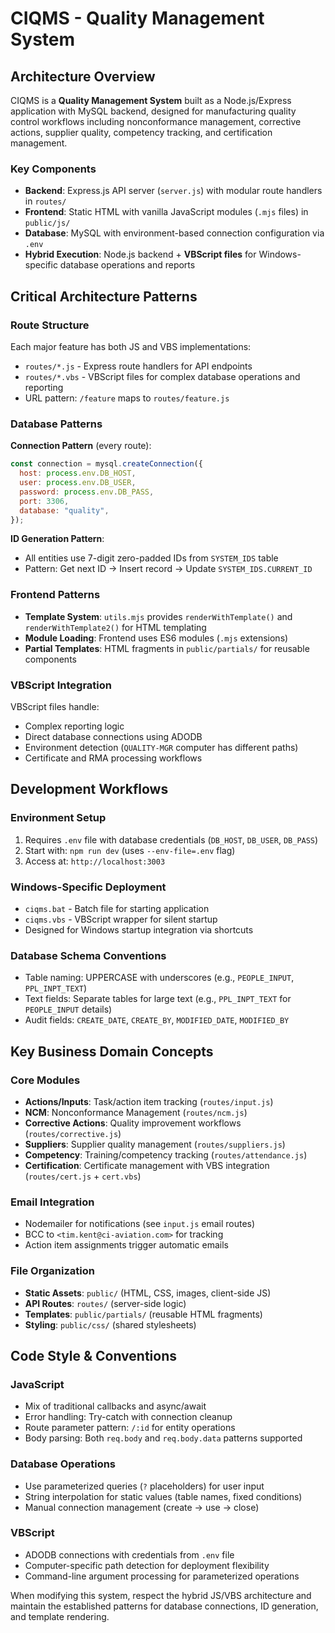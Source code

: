 # CIQMS - Quality Management System

## Architecture Overview

CIQMS is a **Quality Management System** built as a Node.js/Express application with MySQL backend, designed for manufacturing quality control workflows including nonconformance management, corrective actions, supplier quality, competency tracking, and certification management.

### Key Components

- **Backend**: Express.js API server (`server.js`) with modular route handlers in `routes/`
- **Frontend**: Static HTML with vanilla JavaScript modules (`.mjs` files) in `public/js/`
- **Database**: MySQL with environment-based connection configuration via `.env`
- **Hybrid Execution**: Node.js backend + **VBScript files** for Windows-specific database operations and reports

## Critical Architecture Patterns

### Route Structure

Each major feature has both JS and VBS implementations:

- `routes/*.js` - Express route handlers for API endpoints
- `routes/*.vbs` - VBScript files for complex database operations and reporting
- URL pattern: `/feature` maps to `routes/feature.js`

### Database Patterns

**Connection Pattern** (every route):

```javascript
const connection = mysql.createConnection({
  host: process.env.DB_HOST,
  user: process.env.DB_USER,
  password: process.env.DB_PASS,
  port: 3306,
  database: "quality",
});
```

**ID Generation Pattern**:

- All entities use 7-digit zero-padded IDs from `SYSTEM_IDS` table
- Pattern: Get next ID → Insert record → Update `SYSTEM_IDS.CURRENT_ID`

### Frontend Patterns

- **Template System**: `utils.mjs` provides `renderWithTemplate()` and `renderWithTemplate2()` for HTML templating
- **Module Loading**: Frontend uses ES6 modules (`.mjs` extensions)
- **Partial Templates**: HTML fragments in `public/partials/` for reusable components

### VBScript Integration

VBScript files handle:

- Complex reporting logic
- Direct database connections using ADODB
- Environment detection (`QUALITY-MGR` computer has different paths)
- Certificate and RMA processing workflows

## Development Workflows

### Environment Setup

1. Requires `.env` file with database credentials (`DB_HOST`, `DB_USER`, `DB_PASS`)
2. Start with: `npm run dev` (uses `--env-file=.env` flag)
3. Access at: `http://localhost:3003`

### Windows-Specific Deployment

- `ciqms.bat` - Batch file for starting application
- `ciqms.vbs` - VBScript wrapper for silent startup
- Designed for Windows startup integration via shortcuts

### Database Schema Conventions

- Table naming: UPPERCASE with underscores (e.g., `PEOPLE_INPUT`, `PPL_INPT_TEXT`)
- Text fields: Separate tables for large text (e.g., `PPL_INPT_TEXT` for `PEOPLE_INPUT` details)
- Audit fields: `CREATE_DATE`, `CREATE_BY`, `MODIFIED_DATE`, `MODIFIED_BY`

## Key Business Domain Concepts

### Core Modules

- **Actions/Inputs**: Task/action item tracking (`routes/input.js`)
- **NCM**: Nonconformance Management (`routes/ncm.js`)
- **Corrective Actions**: Quality improvement workflows (`routes/corrective.js`)
- **Suppliers**: Supplier quality management (`routes/suppliers.js`)
- **Competency**: Training/competency tracking (`routes/attendance.js`)
- **Certification**: Certificate management with VBS integration (`routes/cert.js` + `cert.vbs`)

### Email Integration

- Nodemailer for notifications (see `input.js` email routes)
- BCC to `<tim.kent@ci-aviation.com>` for tracking
- Action item assignments trigger automatic emails

### File Organization

- **Static Assets**: `public/` (HTML, CSS, images, client-side JS)
- **API Routes**: `routes/` (server-side logic)
- **Templates**: `public/partials/` (reusable HTML fragments)
- **Styling**: `public/css/` (shared stylesheets)

## Code Style & Conventions

### JavaScript

- Mix of traditional callbacks and async/await
- Error handling: Try-catch with connection cleanup
- Route parameter pattern: `/:id` for entity operations
- Body parsing: Both `req.body` and `req.body.data` patterns supported

### Database Operations

- Use parameterized queries (`?` placeholders) for user input
- String interpolation for static values (table names, fixed conditions)
- Manual connection management (create → use → close)

### VBScript

- ADODB connections with credentials from `.env` file
- Computer-specific path detection for deployment flexibility
- Command-line argument processing for parameterized operations

When modifying this system, respect the hybrid JS/VBS architecture and maintain the established patterns for database connections, ID generation, and template rendering.
